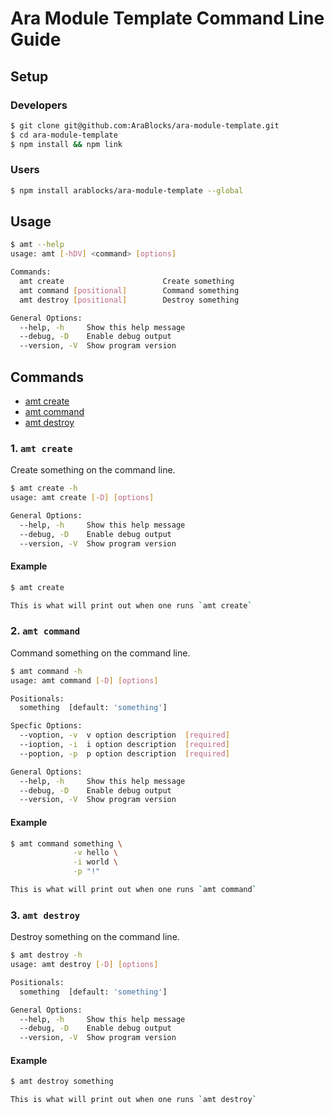 # Ara Module Template Command Line Guide

## Setup

### Developers
```sh
$ git clone git@github.com:AraBlocks/ara-module-template.git
$ cd ara-module-template
$ npm install && npm link
```

### Users
```sh
$ npm install arablocks/ara-module-template --global
```

## Usage
```sh
$ amt --help
usage: amt [-hDV] <command> [options]

Commands:
  amt create                      Create something
  amt command [positional]        Command something
  amt destroy [positional]        Destroy something

General Options:
  --help, -h     Show this help message
  --debug, -D    Enable debug output
  --version, -V  Show program version
```

## Commands
* [amt create](#amt-create)
* [amt command](#amt-command)
* [amt destroy](#amt-destroy)

<a name="amt-create"></a>
### 1. `amt create`
Create something on the command line.

```sh
$ amt create -h
usage: amt create [-D] [options]

General Options:
  --help, -h     Show this help message
  --debug, -D    Enable debug output
  --version, -V  Show program version
```

#### Example
```sh
$ amt create

This is what will print out when one runs `amt create`
```

<a name="amt-command"></a>
### 2. `amt command`
Command something on the command line.

```sh
$ amt command -h
usage: amt command [-D] [options]

Positionals:
  something  [default: 'something']

Specfic Options:
  --voption, -v  v option description  [required]
  --ioption, -i  i option description  [required]
  --poption, -p  p option description  [required]

General Options:
  --help, -h     Show this help message
  --debug, -D    Enable debug output
  --version, -V  Show program version
```

#### Example

```sh
$ amt command something \
              -v hello \
              -i world \
              -p "!"

This is what will print out when one runs `amt command`
```

<a name="amt-destroy"></a>
### 3. `amt destroy`
Destroy something on the command line.

```sh
$ amt destroy -h
usage: amt destroy [-D] [options]

Positionals:
  something  [default: 'something']

General Options:
  --help, -h     Show this help message
  --debug, -D    Enable debug output
  --version, -V  Show program version
```

#### Example
```sh
$ amt destroy something

This is what will print out when one runs `amt destroy`
```